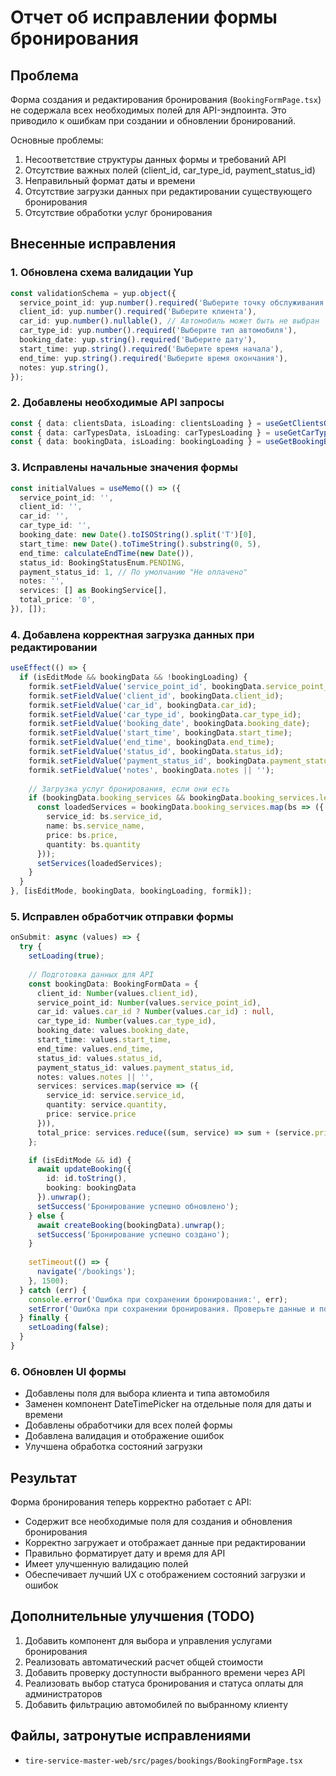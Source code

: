 # Отчет об исправлении формы бронирования

## Проблема

Форма создания и редактирования бронирования (`BookingFormPage.tsx`) не содержала всех необходимых полей для API-эндпоинта. Это приводило к ошибкам при создании и обновлении бронирований.

Основные проблемы:
1. Несоответствие структуры данных формы и требований API
2. Отсутствие важных полей (client_id, car_type_id, payment_status_id)
3. Неправильный формат даты и времени
4. Отсутствие загрузки данных при редактировании существующего бронирования
5. Отсутствие обработки услуг бронирования

## Внесенные исправления

### 1. Обновлена схема валидации Yup

```typescript
const validationSchema = yup.object({
  service_point_id: yup.number().required('Выберите точку обслуживания'),
  client_id: yup.number().required('Выберите клиента'),
  car_id: yup.number().nullable(), // Автомобиль может быть не выбран
  car_type_id: yup.number().required('Выберите тип автомобиля'),
  booking_date: yup.string().required('Выберите дату'),
  start_time: yup.string().required('Выберите время начала'),
  end_time: yup.string().required('Выберите время окончания'),
  notes: yup.string(),
});
```

### 2. Добавлены необходимые API запросы

```typescript
const { data: clientsData, isLoading: clientsLoading } = useGetClientsQuery({} as any);
const { data: carTypesData, isLoading: carTypesLoading } = useGetCarTypesQuery({} as any);
const { data: bookingData, isLoading: bookingLoading } = useGetBookingByIdQuery(id || '', { skip: !isEditMode });
```

### 3. Исправлены начальные значения формы

```typescript
const initialValues = useMemo(() => ({
  service_point_id: '',
  client_id: '',
  car_id: '',
  car_type_id: '',
  booking_date: new Date().toISOString().split('T')[0],
  start_time: new Date().toTimeString().substring(0, 5),
  end_time: calculateEndTime(new Date()),
  status_id: BookingStatusEnum.PENDING,
  payment_status_id: 1, // По умолчанию "Не оплачено"
  notes: '',
  services: [] as BookingService[],
  total_price: '0',
}), []);
```

### 4. Добавлена корректная загрузка данных при редактировании

```typescript
useEffect(() => {
  if (isEditMode && bookingData && !bookingLoading) {
    formik.setFieldValue('service_point_id', bookingData.service_point_id);
    formik.setFieldValue('client_id', bookingData.client_id);
    formik.setFieldValue('car_id', bookingData.car_id);
    formik.setFieldValue('car_type_id', bookingData.car_type_id);
    formik.setFieldValue('booking_date', bookingData.booking_date);
    formik.setFieldValue('start_time', bookingData.start_time);
    formik.setFieldValue('end_time', bookingData.end_time);
    formik.setFieldValue('status_id', bookingData.status_id);
    formik.setFieldValue('payment_status_id', bookingData.payment_status_id);
    formik.setFieldValue('notes', bookingData.notes || '');
    
    // Загрузка услуг бронирования, если они есть
    if (bookingData.booking_services && bookingData.booking_services.length > 0) {
      const loadedServices = bookingData.booking_services.map(bs => ({
        service_id: bs.service_id,
        name: bs.service_name,
        price: bs.price,
        quantity: bs.quantity
      }));
      setServices(loadedServices);
    }
  }
}, [isEditMode, bookingData, bookingLoading, formik]);
```

### 5. Исправлен обработчик отправки формы

```typescript
onSubmit: async (values) => {
  try {
    setLoading(true);
    
    // Подготовка данных для API
    const bookingData: BookingFormData = {
      client_id: Number(values.client_id),
      service_point_id: Number(values.service_point_id),
      car_id: values.car_id ? Number(values.car_id) : null,
      car_type_id: Number(values.car_type_id),
      booking_date: values.booking_date,
      start_time: values.start_time,
      end_time: values.end_time,
      status_id: values.status_id,
      payment_status_id: values.payment_status_id,
      notes: values.notes || '',
      services: services.map(service => ({
        service_id: service.service_id,
        quantity: service.quantity,
        price: service.price
      })),
      total_price: services.reduce((sum, service) => sum + (service.price * service.quantity), 0).toString()
    };

    if (isEditMode && id) {
      await updateBooking({ 
        id: id.toString(), 
        booking: bookingData
      }).unwrap();
      setSuccess('Бронирование успешно обновлено');
    } else {
      await createBooking(bookingData).unwrap();
      setSuccess('Бронирование успешно создано');
    }
    
    setTimeout(() => {
      navigate('/bookings');
    }, 1500);
  } catch (err) {
    console.error('Ошибка при сохранении бронирования:', err);
    setError('Ошибка при сохранении бронирования. Проверьте данные и попробуйте снова.');
  } finally {
    setLoading(false);
  }
}
```

### 6. Обновлен UI формы

- Добавлены поля для выбора клиента и типа автомобиля
- Заменен компонент DateTimePicker на отдельные поля для даты и времени
- Добавлены обработчики для всех полей формы
- Добавлена валидация и отображение ошибок
- Улучшена обработка состояний загрузки

## Результат

Форма бронирования теперь корректно работает с API:
- Содержит все необходимые поля для создания и обновления бронирования
- Корректно загружает и отображает данные при редактировании
- Правильно форматирует дату и время для API
- Имеет улучшенную валидацию полей
- Обеспечивает лучший UX с отображением состояний загрузки и ошибок

## Дополнительные улучшения (TODO)

1. Добавить компонент для выбора и управления услугами бронирования
2. Реализовать автоматический расчет общей стоимости
3. Добавить проверку доступности выбранного времени через API
4. Реализовать выбор статуса бронирования и статуса оплаты для администраторов
5. Добавить фильтрацию автомобилей по выбранному клиенту

## Файлы, затронутые исправлениями

- `tire-service-master-web/src/pages/bookings/BookingFormPage.tsx` 
